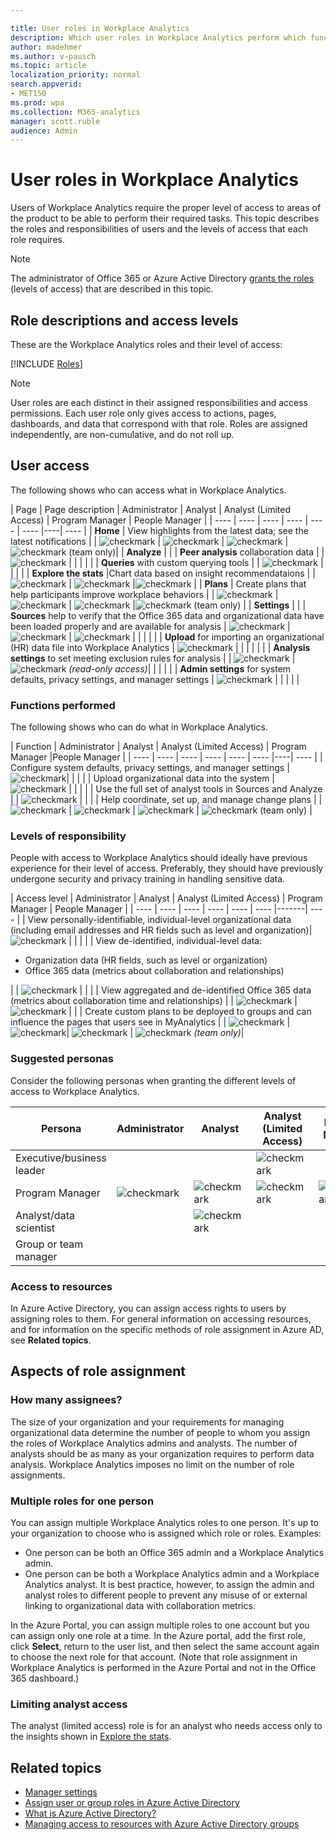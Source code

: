 ```yaml
---

title: User roles in Workplace Analytics
description: Which user roles in Workplace Analytics perform which functions and have access to which pages in Workplace Analytics
author: madehmer
ms.author: v-pausch
ms.topic: article
localization_priority: normal 
search.appverid:
- MET150
ms.prod: wpa
ms.collection: M365-analytics
manager: scott.ruble
audience: Admin
---
```


# User roles in Workplace Analytics

Users of Workplace Analytics require the proper level of access to areas of the product to be able to perform their required tasks. This topic describes the roles and responsibilities of users and the levels of access that each role requires.

> [!Note]
> The administrator of Office 365 or Azure Active Directory [grants the roles](../setup/assign-user-roles) (levels of access) that are described in this topic. 

## Role descriptions and access levels

These are the Workplace Analytics roles and their level of access:

[!INCLUDE [Roles](../includes/wpa-roles.md)]

>[!Note]
>User roles are each distinct in their assigned responsibilities and access permissions. Each user role only gives access to actions, pages, dashboards, and data that correspond with that role. Roles are assigned independently, are non-cumulative, and do not roll up.

## User access

The following shows who can access what in Workplace Analytics.

|  Page  | Page description |  Administrator | Analyst |  Analyst (Limited Access) | Program Manager | People Manager |
| ---- | ---- | ---- | ---- | ---- | ---- |----| ---- |
| **Home** | View highlights from the latest data; see the latest notifications | | <img src="../Images/WpA/check-mark.png" alt="checkmark"> | <img src="../Images/WpA/check-mark.png" alt="checkmark"> | <img src="../Images/WpA/check-mark.png" alt="checkmark"> |<img src="../Images/WpA/check-mark.png" alt="checkmark"> (team only)|
| **Analyze** |
| | **Peer analysis** collaboration data | | <img src="../Images/WpA/check-mark.png" alt="checkmark"> | | | |
| | **Queries** with custom querying tools | | <img src="../Images/WpA/check-mark.png" alt="checkmark"> | | | |
| **Explore the stats** |Chart data based on insight recommendataions | |<img src="../Images/WpA/check-mark.png" alt="checkmark"> | <img src="../Images/WpA/check-mark.png" alt="checkmark"> |<img src="../Images/WpA/check-mark.png" alt="checkmark"> |
| **Plans** | Create plans that help participants improve workplace behaviors | | <img src="../Images/WpA/check-mark.png" alt="checkmark"> | <img src="../Images/WpA/check-mark.png" alt="checkmark"> | <img src="../Images/WpA/check-mark.png" alt="checkmark"> |<img src="../Images/WpA/check-mark.png" alt="checkmark"> (team only) |
| **Settings** |
| | **Sources** help to verify that the Office 365 data and organizational data have been loaded properly and are available for analysis | <img src="../Images/WpA/check-mark.png" alt="checkmark"> | <img src="../Images/WpA/check-mark.png" alt="checkmark"> | <img src="../Images/WpA/check-mark.png" alt="checkmark"> | | | |
| | **Upload** for importing an organizational (HR) data file into Workplace Analytics | <img src="../Images/WpA/check-mark.png" alt="checkmark"> | | | | |
| | **Analysis settings** to set meeting exclusion rules for analysis | | <img src="../Images/WpA/check-mark.png" alt="checkmark"> | <img src="../Images/WpA/check-mark.png" alt="checkmark"> *(read-only access)*| | | |
| | **Admin settings** for system defaults, privacy settings, and manager settings | <img src="../Images/WpA/check-mark.png" alt="checkmark"> | | | | |

### Functions performed

The following shows who can do what in Workplace Analytics.

|  Function |  Administrator |  Analyst |  Analyst (Limited Access) | Program Manager |People Manager |
| ---- | ---- | ---- | ---- | ---- | ---- |----| ---- |
| Configure system defaults, privacy settings, and manager settings | <img src="../Images/WpA/check-mark.png" alt="checkmark">| | | |
| Upload organizational data into the system | <img src="../Images/WpA/check-mark.png" alt="checkmark"> | | | |
| Use the full set of analyst tools in Sources and Analyze | | <img src="../Images/WpA/check-mark.png" alt="checkmark"> | | |
| Help coordinate, set up, and manage change plans | | <img src="../Images/WpA/check-mark.png" alt="checkmark">  | <img src="../Images/WpA/check-mark.png" alt="checkmark"> | <img src="../Images/WpA/check-mark.png" alt="checkmark"> | <img src="../Images/WpA/check-mark.png" alt="checkmark"> (team only) |

### Levels of responsibility

People with access to Workplace Analytics should ideally have previous experience for their level of access. Preferably, they should have previously undergone security and privacy training in handling sensitive data.

| Access level | Administrator |  Analyst | Analyst (Limited Access) | Program Manager | People Manager |
| ---- | ---- | ---- | ---- | ---- | ---- |-------| ---- |
| View personally-identifiable, individual-level organizational data (including email addresses and HR fields such as level and organization)| <img src="../Images/WpA/check-mark.png" alt="checkmark"> | | | |
| View de-identified, individual-level data:<ul><li>Organization data (HR fields, such as level or organization)</li><li>Office 365 data (metrics about collaboration and relationships)</li></ul> | | <img src="../Images/WpA/check-mark.png" alt="checkmark"> | | |
| View aggregated and de-identified Office 365 data (metrics about collaboration time and relationships) | | <img src="../Images/WpA/check-mark.png" alt="checkmark"> | <img src="../Images/WpA/check-mark.png" alt="checkmark"> | |
| Create custom plans to be deployed to groups and can influence the pages that users see in MyAnalytics | | <img src="../Images/WpA/check-mark.png" alt="checkmark">  | <img src="../Images/WpA/check-mark.png" alt="checkmark">| <img src="../Images/WpA/check-mark.png" alt="checkmark"> | <img src="../Images/WpA/check-mark.png" alt="checkmark"> *(team only)*|

### Suggested personas

Consider the following personas when granting the different levels of access to Workplace Analytics.

| Persona | Administrator | Analyst | Analyst (Limited Access) | Program Manager |People Manager |
| ------ | ----------- | ------- | ------- | ------ | ------ |
| Executive/business leader | | | <img src="../Images/WpA/check-mark.png" alt="checkmark"> |   | |
| Program Manager | <img src="../Images/WpA/check-mark.png" alt="checkmark"> | <img src="../Images/WpA/check-mark.png" alt="checkmark"> | <img src="../Images/WpA/check-mark.png" alt="checkmark"> | <img src="../Images/WpA/check-mark.png" alt="checkmark"> |
| Analyst/data scientist |   | <img src="../Images/WpA/check-mark.png" alt="checkmark"> | | |
| Group or team manager | | | | | <img src="../Images/WpA/check-mark.png" alt="checkmark"> |

### Access to resources

In Azure Active Directory, you can assign access rights to users by assigning roles to them. For general information on accessing resources, and for information on the specific methods of role assignment in Azure AD, see **Related topics**.

## Aspects of role assignment

### How many assignees?

The size of your organization and your requirements for managing organizational data determine the number of people to whom you assign the roles of Workplace Analytics admins and analysts. The number of analysts should be as many as your organization requires to perform data analysis. Workplace Analytics imposes no limit on the number of role assignments.

### Multiple roles for one person

You can assign multiple Workplace Analytics roles to one person. It's up to your organization to choose who is assigned which role or roles. Examples:

* One person can be both an Office 365 admin and a Workplace Analytics admin.
* One person can be both a Workplace Analytics admin and a Workplace Analytics analyst. It is best practice, however, to assign the admin and analyst roles to different people to prevent any misuse of or external linking to organizational data with collaboration metrics.

In the Azure Portal, you can assign multiple roles to one account but you can assign only one role at a time. In the Azure portal, add the first role, click **Select**, return to the user list, and then select the same account again to choose the next role for that account. (Note that role assignment in Workplace Analytics is performed in the Azure Portal and not in the Office 365 dashboard.)

### Limiting analyst access

The analyst (limited access) role is for an analyst who needs access only to the insights shown in [Explore the stats](explore-intro.md).

## Related topics

* [Manager settings](../use/settings.md#manager-settings)
* [Assign user or group roles in Azure Active Directory](../setup/assign-user-roles.md)
* [What is Azure Active Directory?](https://docs.microsoft.com/azure/active-directory/fundamentals/active-directory-whatis)
* [Managing access to resources with Azure Active Directory groups](https://docs.microsoft.com/azure/active-directory/fundamentals/active-directory-manage-groups)
